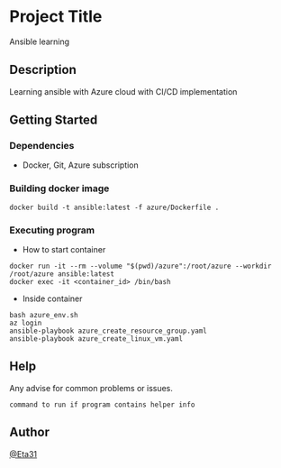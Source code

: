 # Project Title
Ansible learning

## Description
Learning ansible with Azure cloud with CI/CD implementation

## Getting Started

### Dependencies

* Docker, Git, Azure subscription

### Building docker image
```
docker build -t ansible:latest -f azure/Dockerfile .
```

### Executing program

* How to start container
```
docker run -it --rm --volume "$(pwd)/azure":/root/azure --workdir /root/azure ansible:latest
docker exec -it <container_id> /bin/bash 
```

* Inside container
```
bash azure_env.sh
az login
ansible-playbook azure_create_resource_group.yaml
ansible-playbook azure_create_linux_vm.yaml
```


## Help

Any advise for common problems or issues.
```
command to run if program contains helper info
```

## Author

[@Eta31](https://github.com/eta31)



